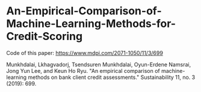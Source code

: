 # An-Empirical-Comparison-of-Machine-Learning-Methods-for-Credit-Scoring

Code of this paper: https://www.mdpi.com/2071-1050/11/3/699 

Munkhdalai, Lkhagvadorj, Tsendsuren Munkhdalai, Oyun-Erdene Namsrai, Jong Yun Lee, and Keun Ho Ryu. "An empirical comparison of machine-learning methods on bank client credit assessments." Sustainability 11, no. 3 (2019): 699.
